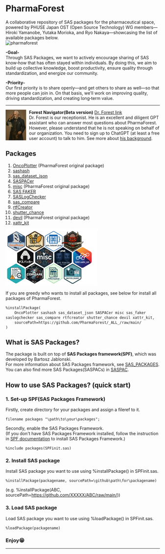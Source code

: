 # PharmaForest
A collaborative repository of SAS packages for the pharmaceutical space, powered by PHUSE Japan OST (Open Source Technology) WG members—Hiroki Yamanobe, Yutaka Morioka, and Ryo Nakaya—showcasing the list of available packages below.    
<img src="https://github.com/PharmaForest/.github/blob/main/pharmaforest.png" alt="pharmaforest" width="300" height="300">  
 
**-Goal-**  
Through SAS Packages, we want to actively encourage sharing of SAS know‑how that has often stayed within individuals. By doing this, we aim to build up collective knowledge, boost productivity, ensure quality through standardization, and energize our community.

**-Priority-**  
Our first priority is to share openly—and get others to share as well—so that more people can join in. On that basis, we’ll work on improving quality, driving standardization, and creating long‑term value.  

---
<img src="https://github.com/PharmaForest/.github/blob/main/forest_navigator_long.png" alt="Dr.Forest" height="100" align="left" style="margin-right:10px;">  

**Forest Navigator(Beta version)** [Dr. Forest link](https://chatgpt.com/g/g-6881d98193ec8191abb19e4e920cb64c-forest-navigator)  
Dr. Forest is our receptionist. He is an excellent and diligent GPT assistant who can answer most questions about PharmaForest. However, please understand that he is not speaking on behalf of our organization. You need to sign up to ChatGPT (at least a free user account) to talk to him. See more about [his background](https://github.com/PharmaForest/.github/blob/main/DrForest_background.md).

## Packages
 1. [OncoPlotter](https://github.com/PharmaForest/OncoPlotter) (PharmaForest original package)
 2. [sashash](https://github.com/PharmaForest/sashash)
 3. [sas_dataset_json](https://github.com/PharmaForest/sas_dataset_json)  
 4. [SASPACer](https://github.com/PharmaForest/SASPACer)
 5. [misc](https://github.com/PharmaForest/misc) (PharmaForest original package)
 6. [SAS FAKER](https://github.com/PharmaForest/sas_faker)  
 7. [SASLogChecker](https://github.com/PharmaForest/saslogchecker)  
 8. [sas_compare](https://github.com/PharmaForest/sas_compare)  
 9. [rtfCreator](https://github.com/PharmaForest/rtfcreator)
 10. [shutter_chance](https://github.com/PharmaForest/shutter_chance)
 11. [devil](https://github.com/PharmaForest/devil) (PharmaForest original package)
 12. [xattr_kit](https://github.com/PharmaForest/xattr_kit)

<img src="https://github.com/PharmaForest/.github/blob/main/pharmaforest_map.png" alt="pharmaforest_map" width="300">   

If you are greedy who wants to install all packages, see below for install all packages of PharmaForest.
~~~sas
%installPackage(
	OncoPlotter sashash sas_dataset_json SASPACer misc sas_faker saslogchecker sas_compare rtfcreator shutter_chance devil xattr_kit,
	sourcePath=https://github.com/PharmaForest/_ALL_/raw/main/
)
~~~  

## What is SAS Packages?  
The package is built on top of **SAS Packages framework(SPF)**, which was developed by Bartosz Jablonski.  
For more information about SAS Packages framework, see [SAS_PACKAGES](https://github.com/yabwon/SAS_PACKAGES).  
You can also find more SAS Packages(SASPACs) in [SASPAC](https://github.com/SASPAC).

## How to use SAS Packages? (quick start)
### 1. Set-up SPF(SAS Packages Framework)
Firstly, create directory for your packages and assign a fileref to it.
~~~sas      
filename packages "\path\to\your\packages";
~~~
Secondly, enable the SAS Packages Framework.  
(If you don't have SAS Packages Framework installed, follow the instruction in [SPF documentation](https://github.com/yabwon/SAS_PACKAGES/tree/main/SPF/Documentation) to install SAS Packages Framework.)  
~~~sas      
%include packages(SPFinit.sas)
~~~  
### 2. Install SAS package  
Install SAS package you want to use using %installPackage() in SPFinit.sas.
~~~sas      
%installPackage(packagename, sourcePath=\github\path\for\packagename)
~~~
(e.g. %installPackage(ABC, sourcePath=https://github.com/XXXXX/ABC/raw/main/))  

### 3. Load SAS package  
Load SAS package you want to use using %loadPackage() in SPFinit.sas.
~~~sas      
%loadPackage(packagename)
~~~
### Enjoy😁
---

